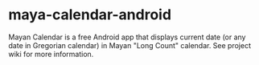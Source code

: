 # maya-calendar-android
Mayan Calendar is a free Android app that displays current date (or any date in Gregorian calendar) in Mayan "Long Count" calendar. See project wiki for more information.

